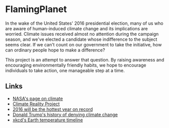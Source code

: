 # FlamingPlanet

In the wake of the United States' 2016 presidential election, many of us who are aware of human-induced climate change and its implications are worried.  Climate issues received almost no attention during the campaign season, and we've elected a candidate whose indifference to the subject seems clear.  If we can't count on our government to take the initiative, how can ordinary people hope to make a difference?

This project is an attempt to answer that question.  By raising awareness and encouraging environmentally friendly habits, we hope to encourage individuals to take action, one manageable step at a time.

## Links
* [NASA's page on climate](http://climate.nasa.gov/ "Yes, climate change is real")
* [Climate Reality Project](https://www.climaterealityproject.org/ "Al Gore's still got it!")
* [2016 will be the hottest year on record](https://www.theguardian.com/environment/2016/oct/18/2016-locked-into-being-hottest-year-on-record-nasa-says)
* [Donald Trump's history of denying climate change](https://www.washingtonpost.com/news/the-fix/wp/2016/09/27/a-brief-history-of-donald-trumps-denialist-position-on-climate-change/)
* [xkcd's Earth temperature timeline](https://xkcd.com/1732/ "For those who prefer pictures")
